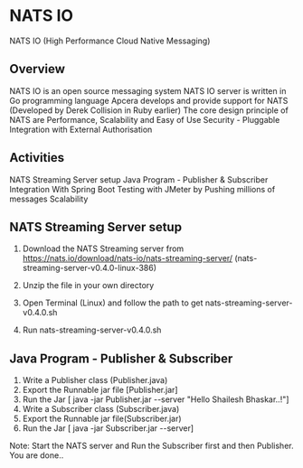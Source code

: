 # NATS IO
NATS IO (High Performance Cloud Native Messaging)

Overview
------------------------------------------
NATS IO is an open source messaging system
NATS IO server is written in Go programming language
Apcera develops and provide support for NATS (Developed by Derek Collision in Ruby earlier)
The core design principle of NATS are Performance, Scalability and Easy of Use
Security - Pluggable Integration with External Authorisation

Activities
------------------------------------------
NATS Streaming Server setup
Java Program - Publisher & Subscriber
Integration With Spring Boot
Testing with JMeter by Pushing millions of messages
Scalability

NATS Streaming Server setup
-------------------------------------

1) Download the NATS Streaming server from https://nats.io/download/nats-io/nats-streaming-server/ (nats-streaming-server-v0.4.0-linux-386)

2) Unzip the file in your own directory

3) Open Terminal (Linux) and follow the path to get nats-streaming-server-v0.4.0.sh

4) Run nats-streaming-server-v0.4.0.sh 


Java Program - Publisher & Subscriber
-------------------------------------------------

1) Write a Publisher class (Publisher.java)
2) Export the Runnable jar file [Publisher.jar]
3) Run the Jar [ java -jar Publisher.jar --server "Hello Shailesh Bhaskar..!"]
4) Write a Subscriber class (Subscriber.java)
5) Export the Runnable jar file(Subscriber.jar)
6) Run the Jar [ java -jar Subscriber.jar --server]

Note: Start the NATS server and Run the Subscriber first and then Publisher. You are done..
